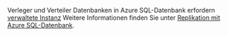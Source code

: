 Verleger und Verteiler Datenbanken in Azure SQL-Datenbank erfordern [verwaltete Instanz](https://docs.microsoft.com/azure/sql-database/sql-database-managed-instance) Weitere Informationen finden Sie unter [Replikation mit Azure SQL-Datenbank](http://docs.microsoft.com/sql/relational-databases/replication/replication-to-sql-database).